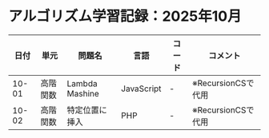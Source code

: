 # アルゴリズム学習記録：2025年10月

| 日付 | 単元 | 問題名 | 言語 | コード | コメント |
| - | - | - | - | - | - |
| 10-01 | 高階関数 | Lambda Mashine | JavaScript | - | ※RecursionCSで代用 |
| 10-02 | 高階関数 | 特定位置に挿入 | PHP | - | ※RecursionCSで代用 |